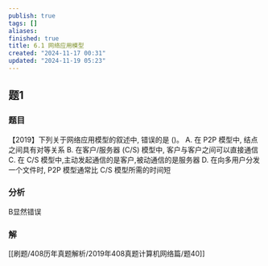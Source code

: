 ```yaml
---
publish: true
tags: []
aliases: 
finished: true
title: 6.1 网络应用模型
created: "2024-11-17 00:31"
updated: "2024-11-19 05:23"
---
```

## 题1
### 题目
【2019】下列关于网络应用模型的叙述中, 错误的是 ()。 
A. 在 P2P 模型中, 结点之间具有对等关系
B. 在客户/服务器 (C/S) 模型中, 客户与客户之间可以直接通信
C. 在 C/S 模型中,主动发起通信的是客户,被动通信的是服务器
D. 在向多用户分发一个文件时, P2P 模型通常比 C/S 模型所需的时间短
### 分析
B显然错误
### 解
[[刷题/408历年真题解析/2019年408真题计算机网络篇/题40]]